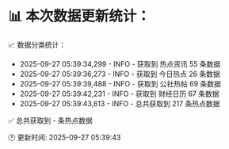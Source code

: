 📊 本次数据更新统计：
==========================

📈 数据分类统计：
- 2025-09-27 05:39:34,299 - INFO - 获取到 热点资讯 55 条数据
- 2025-09-27 05:39:36,273 - INFO - 获取到 今日热点 26 条数据
- 2025-09-27 05:39:39,488 - INFO - 获取到 公社热帖 69 条数据
- 2025-09-27 05:39:42,231 - INFO - 获取到 财经日历 67 条数据
- 2025-09-27 05:39:43,613 - INFO - 总共获取到 217 条热点数据

✅ 总共获取到 - 条热点数据

🕐 更新时间: 2025-09-27 05:39:43
